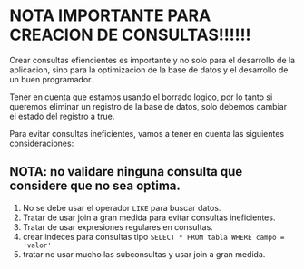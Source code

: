 # NOTA IMPORTANTE PARA CREACION DE CONSULTAS!!!!!!
 
Crear consultas efiencientes es importante y no solo para el desarrollo de la aplicacion, sino para la optimizacion de la base de datos y el desarrollo de un buen programador.

Tener en cuenta que estamos usando el borrado logico, por lo tanto si queremos eliminar un registro de la base de datos, solo debemos cambiar el estado del registro a true.

Para evitar consultas ineficientes, vamos a tener en cuenta las siguientes consideraciones:
## NOTA: no validare ninguna consulta que considere que no sea optima.

1. No se debe usar el operador `LIKE` para buscar datos.
2. Tratar de usar join a gran medida para evitar consultas ineficientes.
3. Tratar de usar expresiones regulares en consultas.
4. crear indeces para consultas tipo  `SELECT * FROM tabla WHERE campo = 'valor'`
5. tratar no usar mucho las subconsultas y usar join a gran medida.


